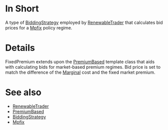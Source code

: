 # In Short
A type of [BiddingStrategy](./BiddingStrategy) employed by [RenewableTrader](../Agents/RenewableTrader) that calculates bid prices for a [Mpfix](./Mpfix) policy regime. 

# Details
FixedPremium extends upon the [PremiumBased](./PremiumBased) template class that aids with calculating bids for market-based premium regimes.
Bid price is set to match the difference of the [Marginal](../Modules/Marginal) cost and the fixed market premium.

# See also
* [RenewableTrader](../Agents/RenewableTrader)
* [PremiumBased](./PremiumBased)
* [BiddingStrategy](./BiddingStrategy)
* [Mpfix](./Mpfix)
